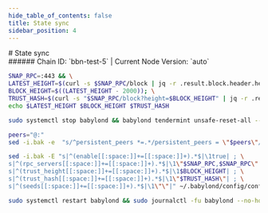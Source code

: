 ```yaml
---
hide_table_of_contents: false
title: State sync
sidebar_position: 4
---
```


<div class="h1-with-icon icon-babylon">
# State sync
</div>
###### Chain ID: `bbn-test-5` | Current Node Version: `auto`

```bash
SNAP_RPC=:443 && \
LATEST_HEIGHT=$(curl -s $SNAP_RPC/block | jq -r .result.block.header.height); \
BLOCK_HEIGHT=$((LATEST_HEIGHT - 2000)); \
TRUST_HASH=$(curl -s "$SNAP_RPC/block?height=$BLOCK_HEIGHT" | jq -r .result.block_id.hash) && \
echo $LATEST_HEIGHT $BLOCK_HEIGHT $TRUST_HASH
```
```bash
sudo systemctl stop babylond && babylond tendermint unsafe-reset-all --home ~/.babylond --keep-addr-book
```
```bash
peers="@:"
sed -i.bak -e  "s/^persistent_peers *=.*/persistent_peers = \"$peers\"/" ~/.babylond/config/config.toml
```
```bash
sed -i.bak -E "s|^(enable[[:space:]]+=[[:space:]]+).*$|\1true| ; \
s|^(rpc_servers[[:space:]]+=[[:space:]]+).*$|\1\"$SNAP_RPC,$SNAP_RPC\"| ; \
s|^(trust_height[[:space:]]+=[[:space:]]+).*$|\1$BLOCK_HEIGHT| ; \
s|^(trust_hash[[:space:]]+=[[:space:]]+).*$|\1\"$TRUST_HASH\"| ; \
s|^(seeds[[:space:]]+=[[:space:]]+).*$|\1\"\"|" ~/.babylond/config/config.toml
```
```bash
sudo systemctl restart babylond && sudo journalctl -fu babylond --no-hostname -o cat
```